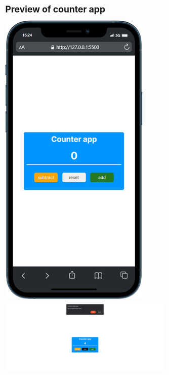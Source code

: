 # Preview of counter app

![mobile  preview of counter app](/DAY%201%20-%20Counter%20app/images/mobile%20preview.png)

![alert message while doing reset ](/DAY%201%20-%20Counter%20app/images/desktop%20preview%20while%20reset%20counter%20.png)
